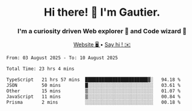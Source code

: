 <h1 align="center">Hi there! 👋 I'm Gautier.</h1>
<h3 align="center">I'm a curiosity driven Web explorer 🚀 and Code wizard 🧙</h3>

<p align="center">
  <a href="https://xisabla.github.io/">Website 🖥️ </a> •
  <a href="mailto:xisabla.dev@gmail.com">Say hi ! ✉️</a>
</p>

<!--START_SECTION:waka-->

```txt
From: 03 August 2025 - To: 10 August 2025

Total Time: 23 hrs 4 mins

TypeScript   21 hrs 57 mins  ███████████████████████▓░   94.18 %
JSON         50 mins         █░░░░░░░░░░░░░░░░░░░░░░░░   03.61 %
Other        15 mins         ▒░░░░░░░░░░░░░░░░░░░░░░░░   01.07 %
JavaScript   11 mins         ▒░░░░░░░░░░░░░░░░░░░░░░░░   00.84 %
Prisma       2 mins          ░░░░░░░░░░░░░░░░░░░░░░░░░   00.18 %
```

<!--END_SECTION:waka-->
